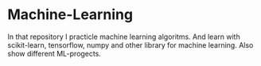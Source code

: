 # Machine-Learning

In that repository I practicle machine learning algoritms. And learn with scikit-learn, tensorflow, numpy and other library for machine learning.
Also show different ML-progects.

